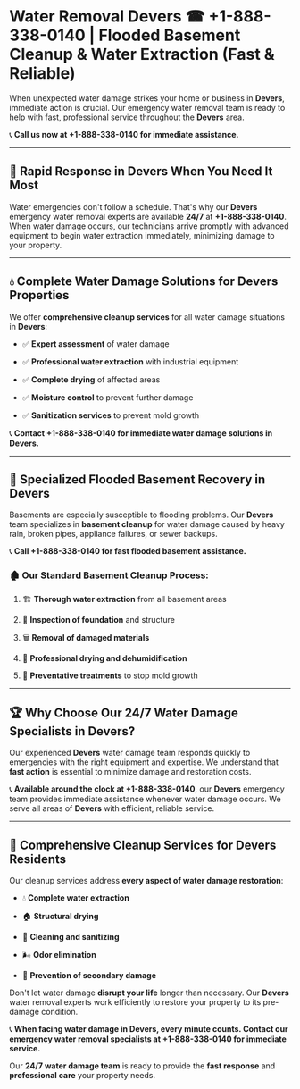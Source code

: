 # Water Removal Devers ☎ +1-888-338-0140 | Flooded Basement Cleanup & Water Extraction (Fast & Reliable)

When unexpected water damage strikes your home or business in **Devers**, immediate action is crucial. Our emergency water removal team is ready to help with fast, professional service throughout the **Devers** area. 

📞 **Call us now at +1-888-338-0140 for immediate assistance.**
---
## 🚀 Rapid Response in Devers When You Need It Most
Water emergencies don't follow a schedule. That's why our **Devers** emergency water removal experts are available **24/7** at **+1-888-338-0140**. When water damage occurs, our technicians arrive promptly with advanced equipment to begin water extraction immediately, minimizing damage to your property.
---
## 💧 Complete Water Damage Solutions for Devers Properties
We offer **comprehensive cleanup services** for all water damage situations in **Devers**:
- ✅ **Expert assessment** of water damage  
- ✅ **Professional water extraction** with industrial equipment  
- ✅ **Complete drying** of affected areas  
- ✅ **Moisture control** to prevent further damage  
- ✅ **Sanitization services** to prevent mold growth  
📞 **Contact +1-888-338-0140 for immediate water damage solutions in Devers.**
---
## 🌊 Specialized Flooded Basement Recovery in Devers
Basements are especially susceptible to flooding problems. Our **Devers** team specializes in **basement cleanup** for water damage caused by heavy rain, broken pipes, appliance failures, or sewer backups. 
📞 **Call +1-888-338-0140 for fast flooded basement assistance.**
### 🏚️ Our Standard Basement Cleanup Process:
1. 🏗️ **Thorough water extraction** from all basement areas  
2. 🔎 **Inspection of foundation** and structure  
3. 🗑️ **Removal of damaged materials**  
4. 💨 **Professional drying and dehumidification**  
5. 🚫 **Preventative treatments** to stop mold growth  
---
## 🏆 Why Choose Our 24/7 Water Damage Specialists in Devers?
Our experienced **Devers** water damage team responds quickly to emergencies with the right equipment and expertise. We understand that **fast action** is essential to minimize damage and restoration costs.
📞 **Available around the clock at +1-888-338-0140**, our **Devers** emergency team provides immediate assistance whenever water damage occurs. We serve all areas of **Devers** with efficient, reliable service.
---
## 🧹 Comprehensive Cleanup Services for Devers Residents
Our cleanup services address **every aspect of water damage restoration**:
- 💧 **Complete water extraction**  
- 🏠 **Structural drying**  
- 🧼 **Cleaning and sanitizing**  
- 🌬️ **Odor elimination**  
- 🚫 **Prevention of secondary damage**  
Don't let water damage **disrupt your life** longer than necessary. Our **Devers** water removal experts work efficiently to restore your property to its pre-damage condition.
📞 **When facing water damage in Devers, every minute counts. Contact our emergency water removal specialists at +1-888-338-0140 for immediate service.**
Our **24/7 water damage team** is ready to provide the **fast response** and **professional care** your property needs.
